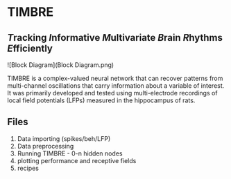 # TIMBRE
## ***T***racking ***I***nformative ***M***ultivariate ***B***rain ***R***hythms ***E***fficiently
![Block Diagram](Block Diagram.png)

TIMBRE is a complex-valued neural network that can recover patterns from multi-channel oscillations that carry information about a variable of interest. It was primarily developed and tested using multi-electrode recordings of local field potentials (LFPs) measured in the hippocampus of rats. 

## Files
1. Data importing (spikes/beh/LFP)
2. Data preprocessing
3. Running TIMBRE - 0-n hidden nodes
4. plotting performance and receptive fields
5. recipes
